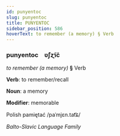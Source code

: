 ```yaml
---
id: punyentoc
slug: punyentoc
title: PUNYENTOC
sidebar_position: 586
hoverText: to remember (a memory) § Verb
---
```


### punyentoc&emsp;<span kind="abugida">ʋ̃ʃɀ̃ɿc̄</span>

*to remember (a memory)* **§** Verb

**Verb**: to remember/recall

**Noun**: a memory

**Modifier**: memorable

Polish pamiętać /paˈmjɛn.tat͡ɕ/

*Balto-Slavic Language Family*